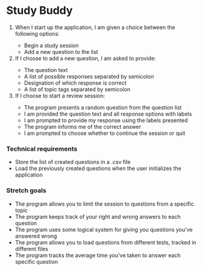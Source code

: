 <h1> Study Buddy </h1>

<ol>

  <li>When I start up the application, I am given a choice between the following options:</li>
  	<ul>
  		<li>Begin a study session</li>
  		<li>Add a new question to the list</li>
	</ul>

  <li>If I choose to add a new question, I am asked to provide:</li>
  	<ul>
  		<li>The question text</li>
  		<li>A list of possible responses separated by semicolon</li>
  		<li>Designation of which response is correct</li>
		<li>A list of topic tags separated by semicolon</li>
	</ul>

  <li>If I choose to start a review session:</li>
  	<ul>
  		<li>The program presents a random question from the question list</li>
  		<li>I am provided the question text and all response options with labels</li>
  		<li>I am prompted to provide my response using the labels presented</li>
		<li>The program informs me of the correct answer</li>
		<li>I am prompted to choose whether to continue the session or quit</li>
	</ul>
	
</ol>

<h3>Technical requirements</h3>
<ul>
	<li>Store the list of created questions in a .csv file</li>
	<li>Load the previously created questions when the user initializes the application</li>
</ul>

<h3>Stretch goals</h3>
<ul>
	<li>The program allows you to limit the session to questions from a specific topic</li>
	<li>The program keeps track of your right and wrong answers to each question</li>
	<li>The program uses some logical system for giving you questions you've answered wrong</li>
	<li>The program allows you to load questions from different tests, tracked in different files</li>
	<li>The program tracks the average time you've taken to answer each specific question</li>
</ul>
